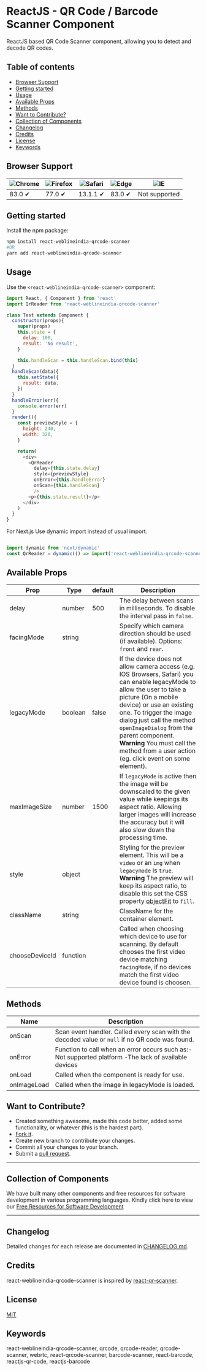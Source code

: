 # ReactJS - QR Code / Barcode Scanner Component

ReactJS based QR Code Scanner component, allowing you to detect and decode QR codes.

## Table of contents

- [Browser Support](#browser-support)
- [Getting started](#getting-started)
- [Usage](#usage)
- [Available Props](#available-props)
- [Methods](#methods)
- [Want to Contribute?](#want-to-contribute)
- [Collection of Components](#collection-of-components)
- [Changelog](#changelog)
- [Credits](#credits)
- [License](#license)
- [Keywords](#Keywords)

## Browser Support

| ![Chrome](https://raw.github.com/alrra/browser-logos/master/src/chrome/chrome_48x48.png) | ![Firefox](https://raw.github.com/alrra/browser-logos/master/src/firefox/firefox_48x48.png) | ![Safari](https://raw.github.com/alrra/browser-logos/master/src/safari/safari_48x48.png) | ![Edge](https://raw.github.com/alrra/browser-logos/master/src/edge/edge_48x48.png) | ![IE](https://raw.github.com/alrra/browser-logos/master/src/archive/internet-explorer_9-11/internet-explorer_9-11_48x48.png) |
| ---------------------------------------------------------------------------------------- | ------------------------------------------------------------------------------------------- | ---------------------------------------------------------------------------------------- | ---------------------------------------------------------------------------------- | ---------------------------------------------------------------------------------------------------------------------------- |
| 83.0 ✔                                                                                   | 77.0 ✔                                                                                      | 13.1.1 ✔                                                                                 | 83.0 ✔                                                                             | Not supported                                                                                                                       |


## Getting started

Install the npm package:

``` bash
npm install react-weblineindia-qrcode-scanner
#OR
yarn add react-weblineindia-qrcode-scanner
```

## Usage

Use the `<react-weblineindia-qrcode-scanner>` component:

```js
import React, { Component } from 'react'
import QrReader from 'react-weblineindia-qrcode-scanner'

class Test extends Component {
  constructor(props){
    super(props)
    this.state = {
      delay: 100,
      result: 'No result',
    }

    this.handleScan = this.handleScan.bind(this)
  }
  handleScan(data){
    this.setState({
      result: data,
    })
  }
  handleError(err){
    console.error(err)
  }
  render(){
    const previewStyle = {
      height: 240,
      width: 320,
    }

    return(
      <div>
        <QrReader
          delay={this.state.delay}
          style={previewStyle}
          onError={this.handleError}
          onScan={this.handleScan}
          />
        <p>{this.state.result}</p>
      </div>
    )
  }
}

```
For Next.js Use dynamic import instead of usual import.

```js

import dynamic from 'next/dynamic'
const QrReader = dynamic(() => import('react-weblineindia-qrcode-scanner').then((a) => a.QrReader), {ssr: false});

```


## Available Props

| Prop | Type | default | Description |
| --- | --- | --- | --- |
| delay | number | 500  |The delay between scans in milliseconds. To disable the interval pass in `false`. |
| facingMode | string |   |Specify which camera direction should be used (if available). Options: `front` and `rear`. |
| legacyMode | boolean |false | If the device does not allow camera access (e.g. IOS Browsers, Safari) you can enable legacyMode to allow the user to take a picture (On a mobile device) or use an existing one. To trigger the image dialog just call the method `openImageDialog` from the parent component. **Warning** You must call the method from a user action (eg. click event on some element).|
| maxImageSize | number | 1500   |  If `legacyMode` is active then the image will be downscaled to the given value while keepings its aspect ratio. Allowing larger images will increase the accuracy but it will also slow down the processing time.|
| style | object |   | Styling for the preview element. This will be a `video` or an `img` when `legacymode` is `true`. **Warning** The preview will keep its aspect ratio, to disable this set the CSS property [objectFit](https://developer.mozilla.org/en-US/docs/Web/CSS/object-fit) to `fill`.|
| className | string |   | ClassName for the container element.  |
| chooseDeviceId | function |   | Called when choosing which device to use for scanning. By default chooses the first video device matching `facingMode`, if no devices match the first video device found is choosen. |


## Methods

| Name | Description |
| --- | --- |
| onScan | Scan event handler. Called every scan with the decoded value or `null` if no QR code was found. |
| onError | Function to call when an error occurs such as:- Not supported platform -The lack of available devices |
| onLoad | Called when the component is ready for use. |
| onImageLoad | Called when the image in legacyMode is loaded. |


## Want to Contribute?

- Created something awesome, made this code better, added some functionality, or whatever (this is the hardest part).
- [Fork it](http://help.github.com/forking/).
- Create new branch to contribute your changes.
- Commit all your changes to your branch.
- Submit a [pull request](http://help.github.com/pull-requests/).

---

## Collection of Components

We have built many other components and free resources for software development in various programming languages. Kindly click here to view our [Free Resources for Software Development](https://www.weblineindia.com/software-development-resources.html)

------

## Changelog

Detailed changes for each release are documented in [CHANGELOG.md](./CHANGELOG.md).

## Credits

react-weblineindia-qrcode-scanner  is inspired by [react-qr-scanner](https://www.npmjs.com/package/react-qr-scanner).

## License

[MIT](LICENSE)

[mit]: https://github.com/weblineindia/ReactJS-QRCode-Scanner/blob/master/LICENSE

## Keywords

react-weblineindia-qrcode-scanner, qrcode, qrcode-reader, qrcode-scanner, webrtc, react-qrcode-scanner, barcode-scanner, react-barcode, reactjs-qr-code, reactjs-barcode
